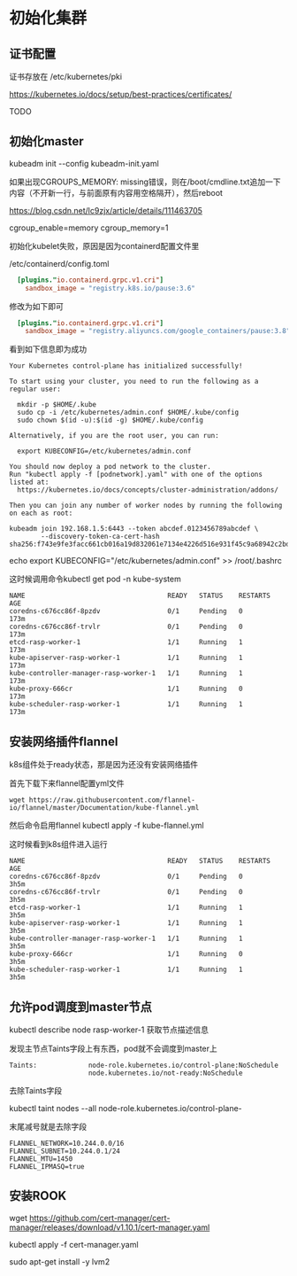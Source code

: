 # 初始化集群

## 证书配置

证书存放在 /etc/kubernetes/pki

https://kubernetes.io/docs/setup/best-practices/certificates/

TODO

## 初始化master

kubeadm init --config kubeadm-init.yaml

如果出现CGROUPS_MEMORY: missing错误，则在/boot/cmdline.txt追加一下内容（不开新一行，与前面原有内容用空格隔开），然后reboot

https://blog.csdn.net/lc9zjx/article/details/111463705

cgroup_enable=memory cgroup_memory=1

初始化kubelet失败，原因是因为containerd配置文件里

/etc/containerd/config.toml

```toml
  [plugins."io.containerd.grpc.v1.cri"]
    sandbox_image = "registry.k8s.io/pause:3.6"
```

修改为如下即可

```toml
  [plugins."io.containerd.grpc.v1.cri"]
    sandbox_image = "registry.aliyuncs.com/google_containers/pause:3.8"
```

看到如下信息即为成功

```
Your Kubernetes control-plane has initialized successfully!

To start using your cluster, you need to run the following as a regular user:

  mkdir -p $HOME/.kube
  sudo cp -i /etc/kubernetes/admin.conf $HOME/.kube/config
  sudo chown $(id -u):$(id -g) $HOME/.kube/config

Alternatively, if you are the root user, you can run:

  export KUBECONFIG=/etc/kubernetes/admin.conf

You should now deploy a pod network to the cluster.
Run "kubectl apply -f [podnetwork].yaml" with one of the options listed at:
  https://kubernetes.io/docs/concepts/cluster-administration/addons/

Then you can join any number of worker nodes by running the following on each as root:

kubeadm join 192.168.1.5:6443 --token abcdef.0123456789abcdef \
        --discovery-token-ca-cert-hash sha256:f743e9fe3facc661cb016a19d832061e7134e4226d516e931f45c9a68942c2bd
```

echo export KUBECONFIG="/etc/kubernetes/admin.conf" >> /root/.bashrc

这时候调用命令kubectl get pod -n kube-system

```
NAME                                    READY   STATUS    RESTARTS   AGE
coredns-c676cc86f-8pzdv                 0/1     Pending   0          173m
coredns-c676cc86f-trvlr                 0/1     Pending   0          173m
etcd-rasp-worker-1                      1/1     Running   1          173m
kube-apiserver-rasp-worker-1            1/1     Running   1          173m
kube-controller-manager-rasp-worker-1   1/1     Running   1          173m
kube-proxy-666cr                        1/1     Running   0          173m
kube-scheduler-rasp-worker-1            1/1     Running   1          173m
```

## 安装网络插件flannel

k8s组件处于ready状态，那是因为还没有安装网络插件

首先下载下来flannel配置yml文件

```shell
wget https://raw.githubusercontent.com/flannel-io/flannel/master/Documentation/kube-flannel.yml
```

然后命令启用flannel kubectl apply -f kube-flannel.yml

这时候看到k8s组件进入运行

```
NAME                                    READY   STATUS    RESTARTS   AGE
coredns-c676cc86f-8pzdv                 0/1     Pending   0          3h5m
coredns-c676cc86f-trvlr                 0/1     Pending   0          3h5m
etcd-rasp-worker-1                      1/1     Running   1          3h5m
kube-apiserver-rasp-worker-1            1/1     Running   1          3h5m
kube-controller-manager-rasp-worker-1   1/1     Running   1          3h5m
kube-proxy-666cr                        1/1     Running   0          3h5m
kube-scheduler-rasp-worker-1            1/1     Running   1          3h5m
```

## 允许pod调度到master节点

kubectl describe node rasp-worker-1 获取节点描述信息

发现主节点Taints字段上有东西，pod就不会调度到master上

```
Taints:             node-role.kubernetes.io/control-plane:NoSchedule
                    node.kubernetes.io/not-ready:NoSchedule
```

去除Taints字段

kubectl taint nodes --all node-role.kubernetes.io/control-plane-

末尾减号就是去除字段

```/run/flannel/subnet.env
FLANNEL_NETWORK=10.244.0.0/16
FLANNEL_SUBNET=10.244.0.1/24
FLANNEL_MTU=1450
FLANNEL_IPMASQ=true
```

## 安装ROOK

wget https://github.com/cert-manager/cert-manager/releases/download/v1.10.1/cert-manager.yaml

kubectl apply -f cert-manager.yaml

sudo apt-get install -y lvm2
